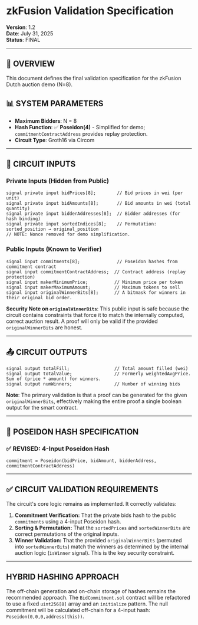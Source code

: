 # zkFusion Validation Specification

**Version**: 1.2  
**Date**: July 31, 2025  
**Status**: FINAL

---

## 🎯 **OVERVIEW**

This document defines the final validation specification for the zkFusion Dutch auction demo (N=8).

## 📊 **SYSTEM PARAMETERS**

- **Maximum Bidders**: N = 8
- **Hash Function**: ✅ **Poseidon(4)** - Simplified for demo; `commitmentContractAddress` provides replay protection.
- **Circuit Type**: Groth16 via Circom

---

## 🔢 **CIRCUIT INPUTS**

### **Private Inputs (Hidden from Public)**

```circom
signal private input bidPrices[8];        // Bid prices in wei (per unit)
signal private input bidAmounts[8];       // Bid amounts in wei (total quantity)
signal private input bidderAddresses[8];  // Bidder addresses (for hash binding)
signal private input sortedIndices[8];    // Permutation: sorted_position → original_position
// NOTE: Nonce removed for demo simplification.
```

### **Public Inputs (Known to Verifier)**

```circom
signal input commitments[8];              // Poseidon hashes from commitment contract
signal input commitmentContractAddress;  // Contract address (replay protection)
signal input makerMinimumPrice;          // Minimum price per token
signal input makerMaximumAmount;         // Maximum tokens to sell
signal input originalWinnerBits[8];      // A bitmask for winners in their original bid order.
```
**Security Note on `originalWinnerBits`**: This public input is safe because the circuit contains constraints that force it to match the internally computed, correct auction result. A proof will only be valid if the provided `originalWinnerBits` are honest.

---

## 📤 **CIRCUIT OUTPUTS**

```circom
signal output totalFill;                 // Total amount filled (wei)
signal output totalValue;                // Formerly weightedAvgPrice. Sum of (price * amount) for winners.
signal output numWinners;                // Number of winning bids
```
**Note**: The primary validation is that a proof can be generated for the given `originalWinnerBits`, effectively making the entire proof a single boolean output for the smart contract.

---

## 🔐 **POSEIDON HASH SPECIFICATION**

### **✅ REVISED: 4-Input Poseidon Hash**
```
commitment = Poseidon(bidPrice, bidAmount, bidderAddress, commitmentContractAddress)
```

---

## ✅ **CIRCUIT VALIDATION REQUIREMENTS**

The circuit's core logic remains as implemented. It correctly validates:
1.  **Commitment Verification:** That the private bids hash to the public `commitments` using a 4-input Poseidon hash.
2.  **Sorting & Permutation:** That the `sortedPrices` and `sortedWinnerBits` are correct permutations of the original inputs.
3.  **Winner Validation:** That the provided `originalWinnerBits` (permuted into `sortedWinnerBits`) match the winners as determined by the internal auction logic (`isWinner` signal). This is the key security constraint.

---

## HYBRID HASHING APPROACH
The off-chain generation and on-chain storage of hashes remains the recommended approach. The `BidCommitment.sol` contract will be refactored to use a fixed `uint256[8]` array and an `initialize` pattern. The null commitment will be calculated off-chain for a 4-input hash: `Poseidon(0,0,0,address(this))`. 
